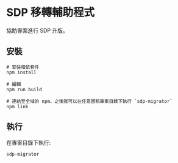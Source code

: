 # SDP 移轉輔助程式

協助專案進行 SDP 升版。

## 安裝

```shell
# 安裝相依套件
npm install

# 編輯 
npm run build

# 連結至全域的 npm，之後就可以在任意國稅專案目錄下執行 `sdp-migrator`
npm link
```

## 執行

在專案目錄下執行:

```shell
sdp-migrator
```
